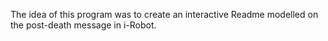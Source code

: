 The idea of this program was to create an interactive Readme modelled on the post-death message in i-Robot.
